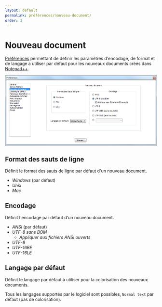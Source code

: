 ```yaml
---
layout: default
permalink: préférences/nouveau-document/
order: 3
---
```

# Nouveau document

[Préférences](préférences.md) permettant de définir les paramètres d'encodage, de format et de langage a utiliser par défaut pour les nouveaux documents créés dans [Notepad++](notepad++.md).

![Interface](/images/preferences/03_new.png)

## Format des sauts de ligne

Définit le format des sauts de ligne par défaut d'un nouveau document.

- *Windows* (par défaut)
- *Unix*
- *Mac*

## Encodage

Définit l'encodage par défaut d'un nouveau document.

- *ANSI* (par défaut)
- *UTF-8 sans BOM*
  - *Appliquer aux fichiers ANSI ouverts*
- *UTF-8*
- *UTF-16BE*
- *UTF-16LE*

## Langage par défaut

Définit le langage par défaut à utiliser pour la colorisation des nouveaux documents.

Tous les langages supportés par le logiciel sont possibles, `Normal text` par défaut (pas de colorisation).
